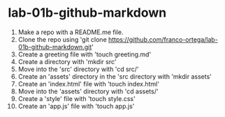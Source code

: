 # lab-01b-github-markdown
1) Make a repo with a README.me file.
1) Clone the repo using 'git clone https://github.com/franco-ortega/lab-01b-github-markdown.git'
1) Create a greeting file with 'touch greeting.md'
1) Create a directory with 'mkdir src'
1) Move into the 'src' directory with 'cd src/'
1) Create an 'assets' directory in the 'src directory with 'mkdir assets'
1) Create an 'index.html' file with 'touch index.html'
1) Move into the 'assets' directory with 'cd assets/'
1) Create a 'style' file with 'touch style.css'
1) Create an 'app.js' file with 'touch app.js'



